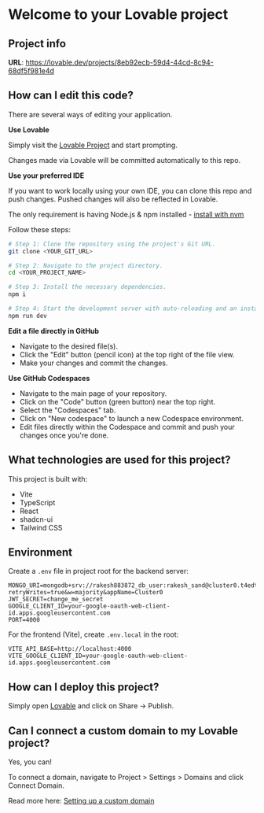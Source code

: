 # Welcome to your Lovable project

## Project info

**URL**: https://lovable.dev/projects/8eb92ecb-59d4-44cd-8c94-68df5f981e4d

## How can I edit this code?

There are several ways of editing your application.

**Use Lovable**

Simply visit the [Lovable Project](https://lovable.dev/projects/8eb92ecb-59d4-44cd-8c94-68df5f981e4d) and start prompting.

Changes made via Lovable will be committed automatically to this repo.

**Use your preferred IDE**

If you want to work locally using your own IDE, you can clone this repo and push changes. Pushed changes will also be reflected in Lovable.

The only requirement is having Node.js & npm installed - [install with nvm](https://github.com/nvm-sh/nvm#installing-and-updating)

Follow these steps:

```sh
# Step 1: Clone the repository using the project's Git URL.
git clone <YOUR_GIT_URL>

# Step 2: Navigate to the project directory.
cd <YOUR_PROJECT_NAME>

# Step 3: Install the necessary dependencies.
npm i

# Step 4: Start the development server with auto-reloading and an instant preview.
npm run dev
```

**Edit a file directly in GitHub**

- Navigate to the desired file(s).
- Click the "Edit" button (pencil icon) at the top right of the file view.
- Make your changes and commit the changes.

**Use GitHub Codespaces**

- Navigate to the main page of your repository.
- Click on the "Code" button (green button) near the top right.
- Select the "Codespaces" tab.
- Click on "New codespace" to launch a new Codespace environment.
- Edit files directly within the Codespace and commit and push your changes once you're done.

## What technologies are used for this project?

This project is built with:

- Vite
- TypeScript
- React
- shadcn-ui
- Tailwind CSS

## Environment

Create a `.env` file in project root for the backend server:

```env
MONGO_URI=mongodb+srv://rakesh883872_db_user:rakesh_sand@cluster0.t4edtbk.mongodb.net/?retryWrites=true&w=majority&appName=Cluster0
JWT_SECRET=change_me_secret
GOOGLE_CLIENT_ID=your-google-oauth-web-client-id.apps.googleusercontent.com
PORT=4000
```

For the frontend (Vite), create `.env.local` in the root:

```env
VITE_API_BASE=http://localhost:4000
VITE_GOOGLE_CLIENT_ID=your-google-oauth-web-client-id.apps.googleusercontent.com
```

## How can I deploy this project?

Simply open [Lovable](https://lovable.dev/projects/8eb92ecb-59d4-44cd-8c94-68df5f981e4d) and click on Share -> Publish.

## Can I connect a custom domain to my Lovable project?

Yes, you can!

To connect a domain, navigate to Project > Settings > Domains and click Connect Domain.

Read more here: [Setting up a custom domain](https://docs.lovable.dev/features/custom-domain#custom-domain)
